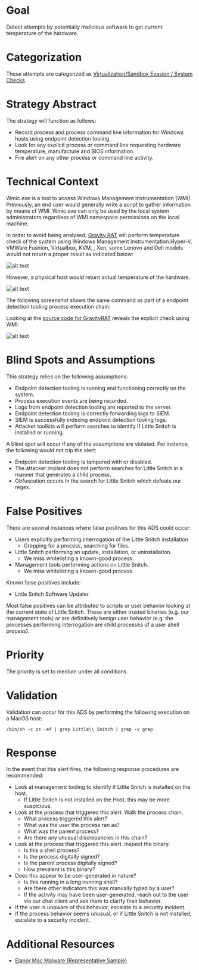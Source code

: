 # Goal
Detect attempts by potentially malicious software to get current temperature of the hardware. 

# Categorization
These attempts are categorized as [Virtualization/Sandbox Evasion / System Checks](https://attack.mitre.org/techniques/T1497/).

# Strategy Abstract
The strategy will function as follows: 

* Record process and process command line information for Windows  hosts using endpoint detection tooling.
* Look for any explicit process or command line requesting hardware temperature, manufacture and BIOS information. 
* Fire alert on any other process or command line activity.

# Technical Context
Wmic.exe is a tool to access Windows Management Instrumentation (WMI). Previously, an end user would generally write a script to gather information by means of WMI. Wmic.exe can only be used by the local system administrators regardless of WMI namespace permissions on the local machine. 

In order to avoid being analysed, [Gravity RAT](https://blog.talosintelligence.com/2018/04/gravityrat-two-year-evolution-of-apt.html) will perform temperature check of the system using Windows Management Instrumentation.Hyper-V, VMWare Fushion, Virtualbox, KVM, , Xen, some Lenovo and Dell models would not return a proper result as indicated below:

![alt text](https://3.bp.blogspot.com/-ifue71YyAug/WucvJRzXCNI/AAAAAAAAAak/8XC3YzAxV1YQ-bvkJUI3fcxvMcVPP3mEgCLcBGAs/s1600/image5.png)

However, a physical host would return actual temperature of the hardware.

![alt text](https://1.bp.blogspot.com/-n20-E-BfwiQ/WucvFfiORUI/AAAAAAAAAag/aWbLDunys9UhfrnvecIOy5z-BeYOLo1JQCLcBGAs/s640/image13.png)

The following screenshot shows the same command as part of a endpoint detection tooling process execution chain: 

Looking at the [source code for GravityRAT](https://github.com/EmpireProject/Empire/blob/8f3570b390d6f91d940881c8baa11e2b2586081a/lib/listeners/http.py) reveals the explicit check using WMI:

![alt text](https://www.mcafee.com/wp-content/uploads/2019/09/code-sample.jpg)
# Blind Spots and Assumptions

This strategy relies on the following assumptions: 
* Endpoint detection tooling is running and functioning correctly on the system.
* Process execution events are being recorded.
* Logs from endpoint detection tooling are reported to the server.
* Endpoint detection tooling is correctly forwarding logs to SIEM.
* SIEM is successfully indexing endpoint detection tooling logs. 
* Attacker toolkits will perform searches to identify if Little Snitch is installed or running.

A blind spot will occur if any of the assumptions are violated. For instance, the following would not trip the alert: 
* Endpoint detection tooling is tampered with or disabled.
* The attacker implant does not perform searches for Little Snitch in a manner that generates a child process.
* Obfuscation occurs in the search for Little Snitch which defeats our regex.

# False Positives
There are several instances where false positives for this ADS could occur:

* Users explicitly performing interrogation of the Little Snitch installation
  * Grepping for a process, searching for files.
* Little Snitch performing an update, installation, or uninstallation.
  * We miss whitelisting a known-good process.
* Management tools performing actions on Little Snitch.
  * We miss whitelisting a known-good process.

Known false positives include:
* Little Snitch Software Updater

Most false positives can be attributed to scripts or user behavior looking at the current state of Little Snitch. These are either trusted binaries (e.g. our management tools) or are definitively benign user behavior (e.g. the processes performing interrogation are child processes of a user shell process).

# Priority
The priority is set to medium under all conditions.

# Validation
Validation can occur for this ADS by performing the following execution on a MacOS host: 
```
/bin/sh -c ps -ef | grep Little\\ Snitch | grep -v grep
```

# Response
In the event that this alert fires, the following response procedures are recommended: 

* Look at management tooling to identify if Little Snitch is installed on the host.
  * If Little Snitch is not installed on the Host, this may be more suspicious.
* Look at the process that triggered this alert. Walk the process chain.
  * What process triggered this alert?
  * What was the user the process ran as?
  * What was the parent process?
  * Are there any unusual discrepancies in this chain?
* Look at the process that triggered this alert. Inspect the binary.
  * Is this a shell process?
  * Is the process digitally signed?
  * Is the parent process digitally signed?
  * How prevalent is this binary?
* Does this appear to be user-generated in nature?
  * Is this running in a long-running shell?
  * Are there other indicators this was manually typed by a user?
  * If the activity may have been user-generated, reach out to the user via our chat client and ask them to clarify their behavior.
* If the user is unaware of this behavior, escalate to a security incident.
* If the process behavior seems unusual, or if Little Snitch is not installed, escalate to a security incident. 

# Additional Resources
* [Elanor Mac Malware (Representative Sample)](https://blog.malwarebytes.com/cybercrime/2016/07/new-mac-backdoor-malware-eleanor/)

